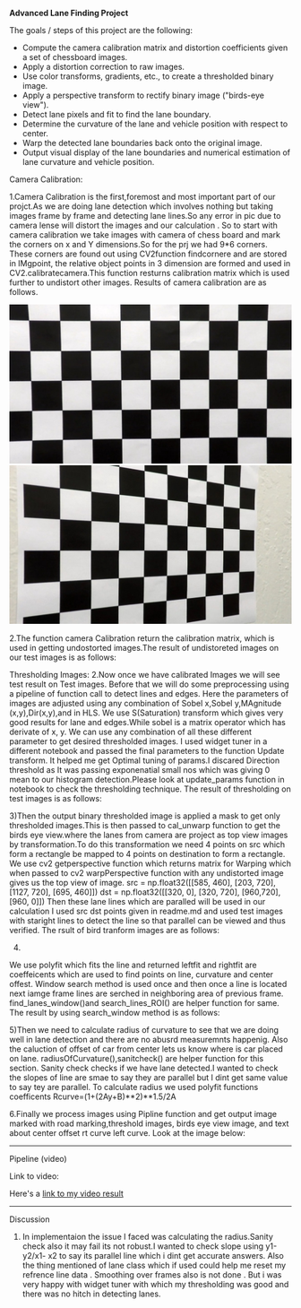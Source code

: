 
**Advanced Lane Finding Project**

The goals / steps of this project are the following:

* Compute the camera calibration matrix and distortion coefficients given a set of chessboard images.
* Apply a distortion correction to raw images.
* Use color transforms, gradients, etc., to create a thresholded binary image.
* Apply a perspective transform to rectify binary image ("birds-eye view").
* Detect lane pixels and fit to find the lane boundary.
* Determine the curvature of the lane and vehicle position with respect to center.
* Warp the detected lane boundaries back onto the original image.
* Output visual display of the lane boundaries and numerical estimation of lane curvature and vehicle position.



Camera Calibration:

1.Camera Calibration is the first,foremost and most important part of our projct.As we are doing lane detection which involves nothing but taking images frame by frame and detecting lane lines.So any error in pic due to camera lense will distort the images and our calculation . So to start with camera calibration we take images with camera of chess board and mark the corners on x and Y dimensions.So for the prj we had 9*6 corners. 
These corners are found out using CV2function findcornere and are stored in IMgpoint, the relative object points in 3 dimension are formed and used in CV2.calibratecamera.This function resturns calibration matrix which is used further to undistort other images.
Results of camera calibration are as follows.

![alt tag](https://github.com/MumMumMum/test_upload/blob/master/output_images/result_cal/test_undist1.jpg)
![alt tag](https://github.com/MumMumMum/test_upload/blob/master/output_images/result_cal/test_undist5.jpg)





2.The function camera Calibration return the calibration matrix, which is used in getting undostorted images.The result of undistoreted images on our test images is as follows:




Thresholding Images:
2.Now once we have calibrated Images we will see test result on Test images.
Before that we will do some preprocessing using a pipeline of function call to detect lines and edges.
Here the parameters of images are adjusted using any combination of Sobel x,Sobel y,MAgnitude (x,y),Dir(x,y),and in HLS. We use S(Saturation) transform which gives very good results for lane and edges.While sobel is a matrix operator which has derivate of x, y.
We can use any combination of all these different parameter to get desired thresholded images. I used widget tuner in a different notebook and passed the final parameters to the function Update transform.
It helped me get Optimal tuning of params.I discared Direction threshold as It was passing exponenatial small nos which was giving 0 mean to our histogram detection.Please look at update_params function in notebook to check the thresholding technique.
The result of thresholding on  test images is as follows:





3)Then the output binary thresholded image is applied a mask to get only thresholded images.This is then passed to cal_unwarp function to get the birds eye view.where the lanes from camera are project as top view images by transformation.To do this transformation we need 4 points on src which form a rectangle be mapped to 4 points on destination to form a rectangle. We use cv2 getperspective function which returns matrix for Warping which when passed to cv2 warpPerspective function with any undistorted image gives us the top view of image.
src = np.float32([[585, 460], [203, 720], [1127, 720], [695, 460]])
dst = np.float32([[320, 0], [320, 720], [960,720], [960, 0]])
Then these lane lines which are paralled will be used in our calculation
I used src dst points given in readme.md and used test images with staright lines to detect the line so that parallel can be viewed and thus verified.
The rsult of bird tranform images are as follows:



4)
We use polyfit which fits the line and returned leftfit and rightfit are coeffeicents which are used to find points on line, curvature and center offest.
Window search method is used once and then once a line is located next iamge frame lines are serched in neighboring area of previous frame.
find_lanes_window()and search_lines_ROI() are helper function for same.
The result by using search_window method is as follows:


5)Then we need to calculate radius of curvature to see that we are doing well in lane detection and there are no abusrd measuremnts happenig. Also the caluction of offset of car from center lets us know where is
car placed on lane.
radiusOfCurvature(),sanitcheck() are helper function for this section.
Sanity check checks if we have lane detected.I wanted to check the slopes of line are smae to say they are parallel but I dint get same value to say tey are parallel.
To calculate radius we used polyfit functions coefficents Rcurve=(1+(2Ay+B)**2)**1.5/2A

6.Finally we process images using Pipline function and get output image marked with road marking,threshold images, birds eye view image, and text about center offset rt curve left curve.
Look at the image below:


---

Pipeline (video)

Link to video:

Here's a [link to my video result](https://github.com/MumMumMum/test_upload/blob/master/output_video/output_lane_detect1.mp4)

---

Discussion

1. In implementaion the issue I faced was calculating the radius.Sanity check also it may fail its not robust.I wanted to check slope using y1-y2/x1- x2 to say its parallel line which i dint get accurate answers.
Also the thing mentioned of lane class which if used could help me reset my refrence line data .
Smoothing over frames also is not done .
But i was very happy with widget tuner with which my thresholding was good and there was no hitch in detecting lanes.

